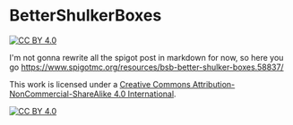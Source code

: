# BetterShulkerBoxes
[![CC BY 4.0][cc-by-shield]][cc-by-nc-sa]

I'm not gonna rewrite all the spigot post in markdown for now, so here you go https://www.spigotmc.org/resources/bsb-better-shulker-boxes.58837/


This work is licensed under a [Creative Commons Attribution-NonCommercial-ShareAlike 4.0 International][cc-by-nc-sa].

[![CC BY 4.0][cc-by-image]][cc-by-nc-sa]

[cc-by-nc-sa]: http://creativecommons.org/licenses/by-nc-sa/4.0/
[cc-by-image]: https://i.creativecommons.org/l/by-nc-sa/4.0/88x31.png
[cc-by-shield]: https://img.shields.io/badge/License-CC%20BY--NC--SA%204.0-lightgrey.svg